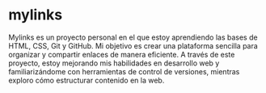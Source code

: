 # mylinks
Mylinks es un proyecto personal en el que estoy aprendiendo las bases de HTML, CSS, Git y GitHub. Mi objetivo es crear una plataforma sencilla para organizar y compartir enlaces de manera eficiente. A través de este proyecto, estoy mejorando mis habilidades en desarrollo web y familiarizándome con herramientas de control de versiones, mientras exploro cómo estructurar contenido en la web.